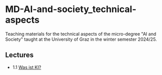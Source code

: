 # MD-AI-and-society_technical-aspects
Teaching materials for the technical aspects of the micro-degree "AI and Society" taught at the University of Graz in the winter semester 2024/25.

## Lectures
* 1.1 [Was ist KI?](https://idealab-uni-graz.github.io/MD-AI-and-society_technical-aspects/lecture/VO1_1_was_ist_KI/index.html)

